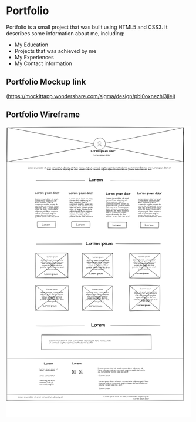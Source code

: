 # Portfolio

Portfolio is a small project that was built using HTML5 
and CSS3. It describes some information about me, 
including:

* My Education
* Projects that was achieved by me
* My Experiences
* My Contact information 

## Portfolio Mockup link
(https://mockittapp.wondershare.com/sigma/design/pbl0oxnezhl3jiei) 

## Portfolio Wireframe
![CHEES!](./images/wireframe.png)